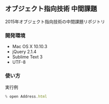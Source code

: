 ## オブジェクト指向技術 中間課題
2015年オブジェクト指向技術の中間課題リポジトリ  

### 開発環境
- Mac OS X 10.10.3
- jQuery 2.1.4
- Sublime Text 3
- UTF-8

### 使い方
実行例  

```JavaScript
% open Address.html
```


